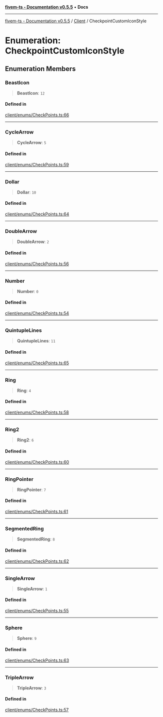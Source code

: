 [**fivem-ts - Documentation v0.5.5**](../../../README.md) • **Docs**

***

[fivem-ts - Documentation v0.5.5](../../../README.md) / [Client](../README.md) / CheckpointCustomIconStyle

# Enumeration: CheckpointCustomIconStyle

## Enumeration Members

### BeastIcon

> **BeastIcon**: `12`

#### Defined in

[client/enums/CheckPoints.ts:66](https://github.com/Purpose-Dev/fivem-ts/blob/main/src/client/enums/CheckPoints.ts#L66)

***

### CycleArrow

> **CycleArrow**: `5`

#### Defined in

[client/enums/CheckPoints.ts:59](https://github.com/Purpose-Dev/fivem-ts/blob/main/src/client/enums/CheckPoints.ts#L59)

***

### Dollar

> **Dollar**: `10`

#### Defined in

[client/enums/CheckPoints.ts:64](https://github.com/Purpose-Dev/fivem-ts/blob/main/src/client/enums/CheckPoints.ts#L64)

***

### DoubleArrow

> **DoubleArrow**: `2`

#### Defined in

[client/enums/CheckPoints.ts:56](https://github.com/Purpose-Dev/fivem-ts/blob/main/src/client/enums/CheckPoints.ts#L56)

***

### Number

> **Number**: `0`

#### Defined in

[client/enums/CheckPoints.ts:54](https://github.com/Purpose-Dev/fivem-ts/blob/main/src/client/enums/CheckPoints.ts#L54)

***

### QuintupleLines

> **QuintupleLines**: `11`

#### Defined in

[client/enums/CheckPoints.ts:65](https://github.com/Purpose-Dev/fivem-ts/blob/main/src/client/enums/CheckPoints.ts#L65)

***

### Ring

> **Ring**: `4`

#### Defined in

[client/enums/CheckPoints.ts:58](https://github.com/Purpose-Dev/fivem-ts/blob/main/src/client/enums/CheckPoints.ts#L58)

***

### Ring2

> **Ring2**: `6`

#### Defined in

[client/enums/CheckPoints.ts:60](https://github.com/Purpose-Dev/fivem-ts/blob/main/src/client/enums/CheckPoints.ts#L60)

***

### RingPointer

> **RingPointer**: `7`

#### Defined in

[client/enums/CheckPoints.ts:61](https://github.com/Purpose-Dev/fivem-ts/blob/main/src/client/enums/CheckPoints.ts#L61)

***

### SegmentedRing

> **SegmentedRing**: `8`

#### Defined in

[client/enums/CheckPoints.ts:62](https://github.com/Purpose-Dev/fivem-ts/blob/main/src/client/enums/CheckPoints.ts#L62)

***

### SingleArrow

> **SingleArrow**: `1`

#### Defined in

[client/enums/CheckPoints.ts:55](https://github.com/Purpose-Dev/fivem-ts/blob/main/src/client/enums/CheckPoints.ts#L55)

***

### Sphere

> **Sphere**: `9`

#### Defined in

[client/enums/CheckPoints.ts:63](https://github.com/Purpose-Dev/fivem-ts/blob/main/src/client/enums/CheckPoints.ts#L63)

***

### TripleArrow

> **TripleArrow**: `3`

#### Defined in

[client/enums/CheckPoints.ts:57](https://github.com/Purpose-Dev/fivem-ts/blob/main/src/client/enums/CheckPoints.ts#L57)
